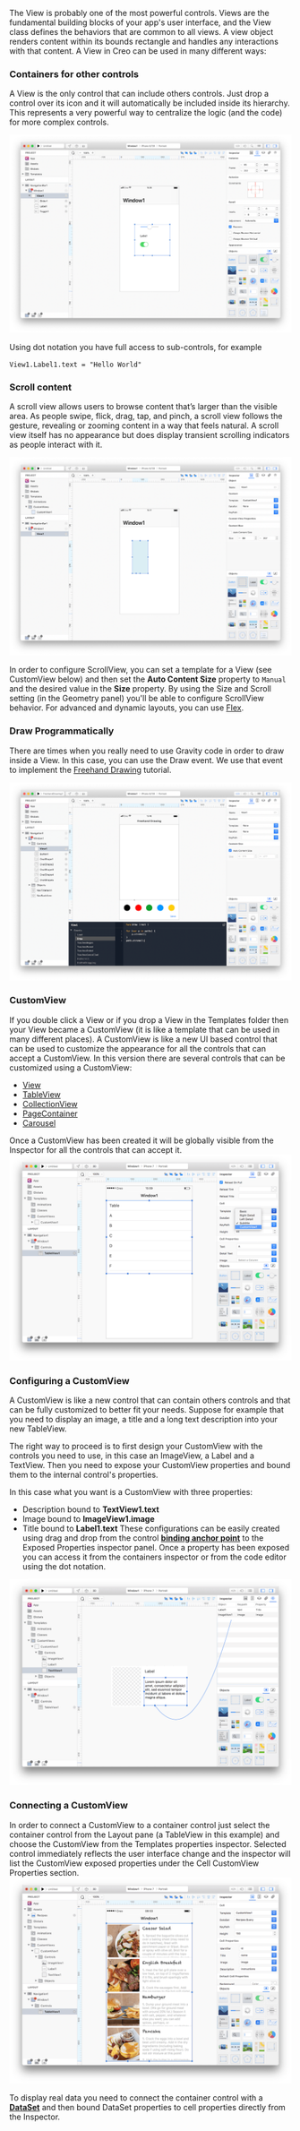 The View is probably one of the most powerful controls. Views are the fundamental building blocks of your app's user interface, and the View class defines the behaviors that are common to all views. A view object renders content within its bounds rectangle and handles any interactions with that content. A View in Creo can be used in many different ways:

### Containers for other controls
A View is the only control that can include others controls. Just drop a control over its icon and it will automatically be included inside its hierarchy. This represents a very powerful way to centralize the logic (and the code) for more complex controls.

![Creo](../images/creo/view1.png)

Using dot notation you have full access to sub-controls, for example
```
View1.Label1.text = "Hello World"
```

### Scroll content
A scroll view allows users to browse content that’s larger than the visible area. As people swipe, flick, drag, tap, and pinch, a scroll view follows the gesture, revealing or zooming content in a way that feels natural. A scroll view itself has no appearance but does display transient scrolling indicators as people interact with it.

![Creo](../images/creo/view2.png)

In order to configure ScrollView, you can set a template for a View (see CustomView below) and then set the **Auto Content Size** property to `Manual` and the desired value in the **Size** property. By using the Size and Scroll setting (in the Geometry panel) you'll be able to configure ScrollView behavior.
For advanced and dynamic layouts, you can use [Flex](flex.html).

### Draw Programmatically
There are times when you really need to use Gravity code in order to draw inside a View. In this case, you can use the Draw event. We use that event to implement the [Freehand Drawing](../tutorials/freehand-drawing.html) tutorial.

![Creo](../images/creo/view3.png)

### CustomView
If you double click a View or if you drop a View in the Templates folder then your View became a CustomView (it is like a template that can be used in many different places). A CustomView is like a new UI based control that can be used to customize the appearance for all the controls that can accept a CustomView. In this version there are several controls that can be customized using a CustomView:
* [View](../classes/View.html)
* [TableView](../classes/TableView.html)
* [CollectionView](../classes/CollectionView.html)
* [PageContainer](../classes/PageContainer.html)
* [Carousel](../classes/Carousel.html)


Once a CustomView has been created it will be globally visible from the Inspector for all the controls that can accept it.  
![Creo](../images/creo/controls_customization_2.png)

### Configuring a CustomView
A CustomView is like a new control that can contain others controls and that can be fully customized to better fit your needs. Suppose for example that you need to display an image, a title and a long text description into your new TableView.


The right way to proceed is to first design your CustomView with the controls you need to use, in this case an ImageView, a Label and a TextView.
Then you need to expose your CustomView properties and bound them to the internal control's properties.

In this case what you want is a CustomView with three properties:
* Description bound to **TextView1.text**
* Image bound to **ImageView1.image**
* Title bound to **Label1.text**
These configurations can be easily created using drag and drop from the control **[binding anchor point](bindings.html)** to the Exposed Properties inspector panel.
Once a property has been exposed you can access it from the containers inspector or from the code editor using the dot notation.

![Creo](../images/creo/controls_customization_3.png)

### Connecting a CustomView
In order to connect a CustomView to a container control just select the container control from the Layout pane (a TableView in this example) and choose the CustomView from the Templates properties inspector. Selected control immediately reflects the user interface change and the inspector will list the CustomView exposed properties under the Cell CustomView Properties section.
![Creo](../images/creo/controls_customization_5.png)

To display real data you need to connect the container control with a **[DataSet](dataset.html)** and then bound DataSet properties to cell properties directly from the Inspector.
